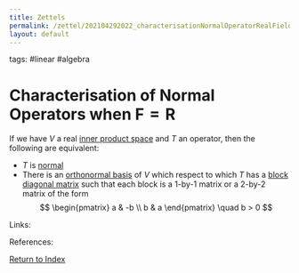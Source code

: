 ```yaml
---
title: Zettels
permalink: /zettel/202104292022_characterisationNormalOperatorRealField
layout: default
---
```

tags: #linear #algebra

# Characterisation of Normal Operators when $\mathbf{F} = \mathbf{R}$

If we have $V$ a real [inner product space](202102141708_innerProductSpace) and $T$ an operator, then the following 
are equivalent:
- $T$ is [normal](202102162200_normalOperatorDefinition)
- There is an [orthonormal basis](202102142105_orthonormalBasisDefinition) of $V$ which respect to which $T$ has 
  a [block diagonal matrix](202104241535_blockDiagonalMatrixDefinition) such that each block is a 1-by-1 matrix or a 
  2-by-2 matrix of the form
$$
\begin{pmatrix}
a & -b \\
b & a
\end{pmatrix}
\quad b > 0
$$

Links: 

References: 

[Return to Index](index)